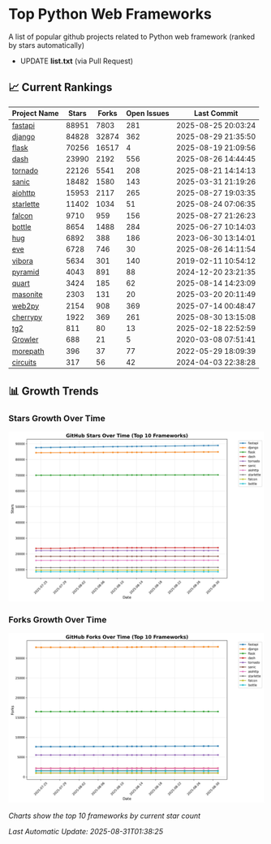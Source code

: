 # Top Python Web Frameworks
A list of popular github projects related to Python web framework (ranked by stars automatically)

* UPDATE **list.txt** (via Pull Request)

## 📈 Current Rankings

| Project Name | Stars | Forks | Open Issues | Last Commit |
| ------------ | ----- | ----- | ----------- | ----------- |
| [fastapi](https://github.com/fastapi/fastapi) | 88951 | 7803 | 281 | 2025-08-25 20:03:24 |
| [django](https://github.com/django/django) | 84828 | 32874 | 362 | 2025-08-29 21:35:50 |
| [flask](https://github.com/pallets/flask) | 70256 | 16517 | 4 | 2025-08-19 21:09:56 |
| [dash](https://github.com/plotly/dash) | 23990 | 2192 | 556 | 2025-08-26 14:44:45 |
| [tornado](https://github.com/tornadoweb/tornado) | 22126 | 5541 | 208 | 2025-08-21 14:14:13 |
| [sanic](https://github.com/sanic-org/sanic) | 18482 | 1580 | 143 | 2025-03-31 21:19:26 |
| [aiohttp](https://github.com/aio-libs/aiohttp) | 15953 | 2117 | 265 | 2025-08-27 19:03:35 |
| [starlette](https://github.com/encode/starlette) | 11402 | 1034 | 51 | 2025-08-24 07:06:35 |
| [falcon](https://github.com/falconry/falcon) | 9710 | 959 | 156 | 2025-08-27 21:26:23 |
| [bottle](https://github.com/bottlepy/bottle) | 8654 | 1488 | 284 | 2025-06-27 10:14:03 |
| [hug](https://github.com/hugapi/hug) | 6892 | 388 | 186 | 2023-06-30 13:14:01 |
| [eve](https://github.com/pyeve/eve) | 6728 | 746 | 30 | 2025-08-26 14:11:54 |
| [vibora](https://github.com/vibora-io/vibora) | 5634 | 301 | 140 | 2019-02-11 10:54:12 |
| [pyramid](https://github.com/Pylons/pyramid) | 4043 | 891 | 88 | 2024-12-20 23:21:35 |
| [quart](https://github.com/pallets/quart) | 3424 | 185 | 62 | 2025-08-14 14:23:09 |
| [masonite](https://github.com/MasoniteFramework/masonite) | 2303 | 131 | 20 | 2025-03-20 20:11:49 |
| [web2py](https://github.com/web2py/web2py) | 2154 | 908 | 369 | 2025-07-14 00:48:47 |
| [cherrypy](https://github.com/cherrypy/cherrypy) | 1922 | 369 | 261 | 2025-08-30 13:15:08 |
| [tg2](https://github.com/TurboGears/tg2) | 811 | 80 | 13 | 2025-02-18 22:52:59 |
| [Growler](https://github.com/pyGrowler/Growler) | 688 | 21 | 5 | 2020-03-08 07:51:41 |
| [morepath](https://github.com/morepath/morepath) | 396 | 37 | 77 | 2022-05-29 18:09:39 |
| [circuits](https://github.com/circuits/circuits) | 317 | 56 | 42 | 2024-04-03 22:38:28 |

## 📊 Growth Trends

### Stars Growth Over Time
![Stars Chart](charts/stars_chart.jpg)

### Forks Growth Over Time
![Forks Chart](charts/forks_chart.jpg)

*Charts show the top 10 frameworks by current star count*


*Last Automatic Update: 2025-08-31T01:38:25*